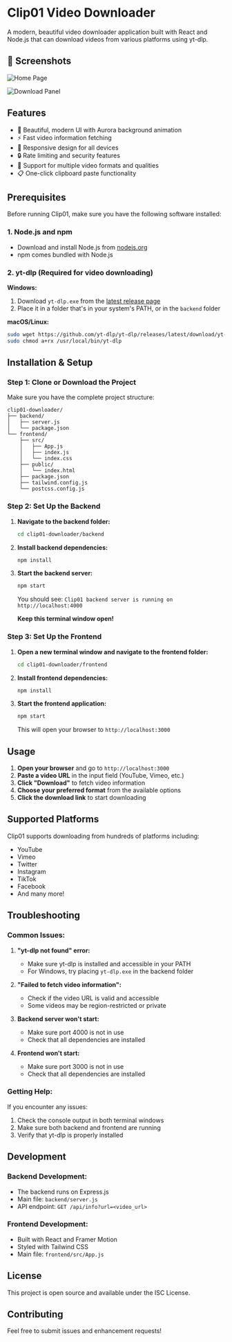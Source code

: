 # Clip01 Video Downloader

A modern, beautiful video downloader application built with React and Node.js that can download videos from various platforms using yt-dlp.

## 📸 Screenshots

![Home Page](scr1.png)

![Download Panel](scr2.png)
## Features

- 🎨 Beautiful, modern UI with Aurora background animation
- ⚡ Fast video information fetching
- 📱 Responsive design for all devices
- 🔒 Rate limiting and security features
- 🎯 Support for multiple video formats and qualities
- 📋 One-click clipboard paste functionality

## Prerequisites

Before running Clip01, make sure you have the following software installed:

### 1. Node.js and npm
- Download and install Node.js from [nodejs.org](https://nodejs.org/)
- npm comes bundled with Node.js

### 2. yt-dlp (Required for video downloading)

**Windows:**
1. Download `yt-dlp.exe` from the [latest release page](https://github.com/yt-dlp/yt-dlp/releases/latest)
2. Place it in a folder that's in your system's PATH, or in the `backend` folder

**macOS/Linux:**
```bash
sudo wget https://github.com/yt-dlp/yt-dlp/releases/latest/download/yt-dlp -O /usr/local/bin/yt-dlp
sudo chmod a+rx /usr/local/bin/yt-dlp
```

## Installation & Setup

### Step 1: Clone or Download the Project
Make sure you have the complete project structure:
```
clip01-downloader/
├── backend/
│   ├── server.js
│   └── package.json
└── frontend/
    ├── src/
    │   ├── App.js
    │   ├── index.js
    │   └── index.css
    ├── public/
    │   └── index.html
    ├── package.json
    ├── tailwind.config.js
    └── postcss.config.js
```

### Step 2: Set Up the Backend

1. **Navigate to the backend folder:**
   ```bash
   cd clip01-downloader/backend
   ```

2. **Install backend dependencies:**
   ```bash
   npm install
   ```

3. **Start the backend server:**
   ```bash
   npm start
   ```

   You should see: `Clip01 backend server is running on http://localhost:4000`

   **Keep this terminal window open!**

### Step 3: Set Up the Frontend

1. **Open a new terminal window and navigate to the frontend folder:**
   ```bash
   cd clip01-downloader/frontend
   ```

2. **Install frontend dependencies:**
   ```bash
   npm install
   ```

3. **Start the frontend application:**
   ```bash
   npm start
   ```

   This will open your browser to `http://localhost:3000`

## Usage

1. **Open your browser** and go to `http://localhost:3000`
2. **Paste a video URL** in the input field (YouTube, Vimeo, etc.)
3. **Click "Download"** to fetch video information
4. **Choose your preferred format** from the available options
5. **Click the download link** to start downloading

## Supported Platforms

Clip01 supports downloading from hundreds of platforms including:
- YouTube
- Vimeo
- Twitter
- Instagram
- TikTok
- Facebook
- And many more!

## Troubleshooting

### Common Issues:

1. **"yt-dlp not found" error:**
   - Make sure yt-dlp is installed and accessible in your PATH
   - For Windows, try placing `yt-dlp.exe` in the backend folder

2. **"Failed to fetch video information":**
   - Check if the video URL is valid and accessible
   - Some videos may be region-restricted or private

3. **Backend server won't start:**
   - Make sure port 4000 is not in use
   - Check that all dependencies are installed

4. **Frontend won't start:**
   - Make sure port 3000 is not in use
   - Check that all dependencies are installed

### Getting Help:

If you encounter any issues:
1. Check the console output in both terminal windows
2. Make sure both backend and frontend are running
3. Verify that yt-dlp is properly installed

## Development

### Backend Development:
- The backend runs on Express.js
- Main file: `backend/server.js`
- API endpoint: `GET /api/info?url=<video_url>`

### Frontend Development:
- Built with React and Framer Motion
- Styled with Tailwind CSS
- Main file: `frontend/src/App.js`

## License

This project is open source and available under the ISC License.

## Contributing

Feel free to submit issues and enhancement requests! 
